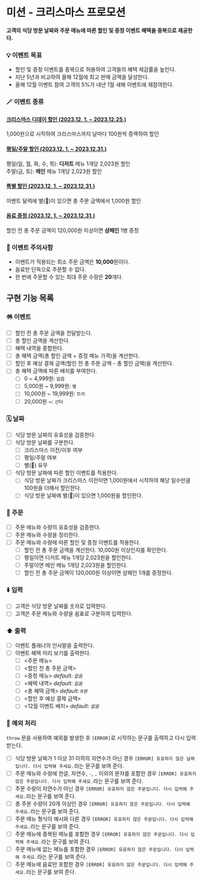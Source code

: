 # 미션 - 크리스마스 프로모션

<b>고객의 식당 방문 날짜와 주문 메뉴에 따른 할인 및 증정 이벤트 혜택을 중복으로 제공한다.</b>

### 💡 이벤트 목표

- 할인 및 증정 이벤트를 중복으로 허용하여 고객들의 혜택 체감률을 높인다.
- 지난 5년과 비교하여 올해 12월에 최고 판매 금액을 달성한다.
- 올해 12월 이벤트 참여 고객의 5%가 내년 1월 새해 이벤트에 재참여한다.

### 🪄 이벤트 종류

#### <u>크리스마스 디데이 할인 (2023.12. 1. ~ 2023.12.25.)</u>

1,000원으로 시작하여 크리스마스까지 날마다 100원씩 증액하여 할인

#### <u>평일/주말 할인 (2023.12. 1. ~ 2023.12.31.)</u>

평일(일, 월, 화, 수, 목): <b>디저트</b> 메뉴 1개당 2,023원 할인
<br />
주말(금, 토): <b>메인</b> 메뉴 1개당 2,023원 할인

#### <u>특별 할인 (2023.12. 1. ~ 2023.12.31.)</u>

이벤트 달력에 별(🌟)이 있으면 총 주문 금액에서 1,000원 할인

#### <u>음료 증정 (2023.12. 1. ~ 2023.12.31.)</u>

할인 전 총 주문 금액이 120,000원 이상이면 <b>샴페인</b> 1병 증정

### 🚨 이벤트 주의사항

- 이벤트가 적용되는 최소 주문 금액은 <b>10,000</b>원이다.
- 음료만 단독으로 주문할 수 없다.
- 한 번에 주문할 수 있는 최대 주문 수량은 <b>20</b>개다.

## 구현 기능 목록

### 🪅 이벤트

- [ ] 할인 전 총 주문 금액을 전달받는다.
- [ ] 총 할인 금액을 계산한다.
- [ ] 혜택 내역을 종합한다.
- [ ] 총 혜택 금액(총 할인 금액 + 증정 메뉴 가격)을 계산한다.
- [ ] 할인 후 예상 결제 금액(할인 전 총 주문 금액 - 총 할인 금액)을 계산한다.
- [ ] 총 혜택 금액에 따른 배지를 부여한다.
  - [ ] 0 ~ 4,999원: `없음`
  - [ ] 5,000원 ~ 9,999원: `별`
  - [ ] 10,000원 ~ 19,999원: `트리`
  - [ ] 20,000원 ~: `산타`

### 🗓️ 날짜

- [ ] 식당 방문 날짜의 유효성을 검증한다.
- [ ] 식당 방문 날짜를 구분한다.
  - [ ] 크리스마스 이전/이후 여부
  - [ ] 평일/주말 여부
  - [ ] 별(🌟) 유무
- [ ] 식당 방문 날짜에 따른 할인 이벤트를 적용한다.
  - [ ] 식당 방문 날짜가 크리스마스 이전이면 1,000원에서 시작하여 해당 일수만큼 100원을 더해서 할인한다.
  - [ ] 식당 방문 날짜에 별(🌟)이 있으면 1,000원을 할인한다.

### 📝 주문

- [ ] 주문 메뉴와 수량의 유효성을 검증한다.
- [ ] 주문 메뉴와 수량을 정리한다.
- [ ] 주문 메뉴와 수량에 따른 할인 및 증정 이벤트를 적용한다.
  - [ ] 할인 전 총 주문 금액을 계산한다. 10,000원 이상인지를 확인한다.
  - [ ] 평일이면 디저트 메뉴 1개당 2,023원을 할인한다.
  - [ ] 주말이면 메인 메뉴 1개당 2,023원을 할인한다.
  - [ ] 할인 전 총 주문 금액이 120,000원 이상이면 샴페인 1개를 증정한다.

### ⬇️ 입력

- [ ] 고객은 식당 방문 날짜를 숫자로 입력한다.
- [ ] 고객은 주문 메뉴와 수량을 쉼표로 구분하여 입력한다.

### ⬆️ 출력

- [ ] 이벤트 플래너의 인사말을 출력한다.
- [ ] 이벤트 혜택 미리 보기를 출력한다.
  - [ ] <주문 메뉴>
  - [ ] <할인 전 총 주문 금액>
  - [ ] <증정 메뉴> _default: `없음`_
  - [ ] <혜택 내역> _default: `없음`_
  - [ ] <총 혜택 금액> _default: `0원`_
  - [ ] <할인 후 예상 결제 금액>
  - [ ] <12월 이벤트 배지> _default: `없음`_

### 🐛 예외 처리

`throw` 문을 사용하여 예외를 발생한 후 `[ERROR]`로 시작하는 문구를 출력하고 다시 입력받는다.

- [ ] 식당 방문 날짜가 1 이상 31 이하의 자연수가 아닌 경우 `[ERROR] 유효하지 않은 날짜입니다. 다시 입력해 주세요.`라는 문구를 보여 준다.
- [ ] 주문 메뉴와 수량에 한글, 자연수, `-`, `,` 이외의 문자를 포함한 경우 `[ERROR] 유효하지 않은 주문입니다. 다시 입력해 주세요.`라는 문구를 보여 준다.
- [ ] 주문 수량이 자연수가 아닌 경우 `[ERROR] 유효하지 않은 주문입니다. 다시 입력해 주세요.`라는 문구를 보여 준다.
- [ ] 총 주문 수량이 20개 이상인 경우 `[ERROR] 유효하지 않은 주문입니다. 다시 입력해 주세요.`라는 문구를 보여 준다.
- [ ] 주문 메뉴 형식이 예시와 다른 경우 `[ERROR] 유효하지 않은 주문입니다. 다시 입력해 주세요.`라는 문구를 보여 준다.
- [ ] 주문 메뉴에 중복된 메뉴를 포함한 경우 `[ERROR] 유효하지 않은 주문입니다. 다시 입력해 주세요.`라는 문구를 보여 준다.
- [ ] 주문 메뉴에 없는 메뉴를 포함한 경우 `[ERROR] 유효하지 않은 주문입니다. 다시 입력해 주세요.`라는 문구를 보여 준다.
- [ ] 주문 메뉴에 음료만 포함한 경우 `[ERROR] 유효하지 않은 주문입니다. 다시 입력해 주세요.`라는 문구를 보여 준다.
